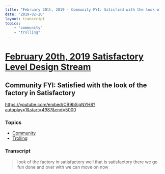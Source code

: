 ```yaml
---
title: "February 20th, 2019 - Community FYI: Satisfied with the look of the factory in Satisfactory"
date: "2019-02-20"
layout: transcript
topics: 
    - "community"
    - "trolling"
---
```

# [February 20th, 2019 Satisfactory Level Design Stream](../2019-02-20.md)
## Community FYI: Satisfied with the look of the factory in Satisfactory
https://youtube.com/embed/CB9bSigNYH8?autoplay=1&start=4987&end=5000
### Topics
* [Community](../topics/community.md)
* [Trolling](../topics/trolling.md)

### Transcript

> look of the factory in satisfactory well
> that is satisfactory there we go fun
> done and over with we can move on now
